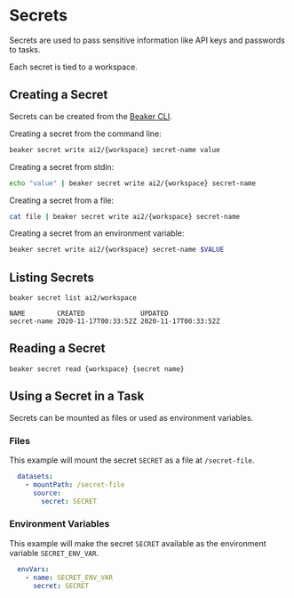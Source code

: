 
# Secrets

Secrets are used to pass sensitive information like API keys and passwords to tasks.

Each secret is tied to a workspace.

## Creating a Secret

Secrets can be created from the [Beaker CLI](https://github.com/allenai/beaker).

Creating a secret from the command line:

```bash
beaker secret write ai2/{workspace} secret-name value
```

Creating a secret from stdin:

```bash
echo "value" | beaker secret write ai2/{workspace} secret-name
```

Creating a secret from a file:

```bash
cat file | beaker secret write ai2/{workspace} secret-name
```

Creating a secret from an environment variable:

```bash
beaker secret write ai2/{workspace} secret-name $VALUE
```

## Listing Secrets

```
beaker secret list ai2/workspace
```

```
NAME        CREATED              UPDATED
secret-name 2020-11-17T00:33:52Z 2020-11-17T00:33:52Z
```

## Reading a Secret

```
beaker secret read {workspace} {secret name}
```

## Using a Secret in a Task

Secrets can be mounted as files or used as environment variables.

### Files

This example will mount the secret `SECRET` as a file at `/secret-file`.

```yaml
  datasets:
    - mountPath: /secret-file
      source:
        secret: SECRET
```

### Environment Variables

This example will make the secret `SECRET` available as the environment variable `SECRET_ENV_VAR`.

```yaml
  envVars:
    - name: SECRET_ENV_VAR
      secret: SECRET
```
